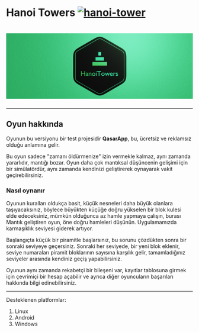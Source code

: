 # **Hanoi Towers** [![hanoi-tower](https://snapcraft.io/hanoi-tower/badge.svg)](https://snapcraft.io/hanoi-tower)

# ![Hanoi Towers Logo](hanoitowers/res/HanoiTowers_Banner_Web.png)


***************************
## **Oyun hakkında**
Oyunun bu versiyonu bir test projesidir **QasarApp**, bu, ücretsiz ve reklamsız olduğu anlamına gelir.
  
 Bu oyun sadece "zamanı öldürmenize" izin vermekle kalmaz, aynı zamanda yararlıdır, mantığı bozar. Oyun daha çok mantıksal düşüncenin gelişimi için bir simülatördür, aynı zamanda kendinizi geliştirerek oynayarak vakit geçirebilirsiniz.

 ### **Nasıl oynanır**
   
  Oyunun kuralları oldukça basit, küçük nesneleri daha büyük olanlara taşıyacaksınız, böylece büyükten küçüğe doğru yükselen bir blok kulesi elde edeceksiniz, mümkün olduğunca az hamle yapmaya çalışın, burası Mantık geliştiren oyun, öne doğru hamleleri düşünün. Uygulamamızda karmaşıklık seviyesi giderek artıyor.
  
Başlangıçta küçük bir piramitle başlarsınız, bu sorunu çözdükten sonra bir sonraki seviyeye geçersiniz. Sonraki her seviyede, bir yeni blok eklenir, seviye numaraları piramit bloklarının sayısına karşılık gelir, tamamladığınız seviyeler arasında kendiniz geçiş yapabilirsiniz.

 Oyunun aynı zamanda rekabetçi bir bileşeni var, kayıtlar tablosuna girmek için çevrimiçi bir hesap açabilir ve ayrıca diğer oyuncuların başarıları hakkında bilgi edinebilirsiniz.
 
***

Desteklenen platformlar: 
1. Linux
2. Android 
3. Windows 




